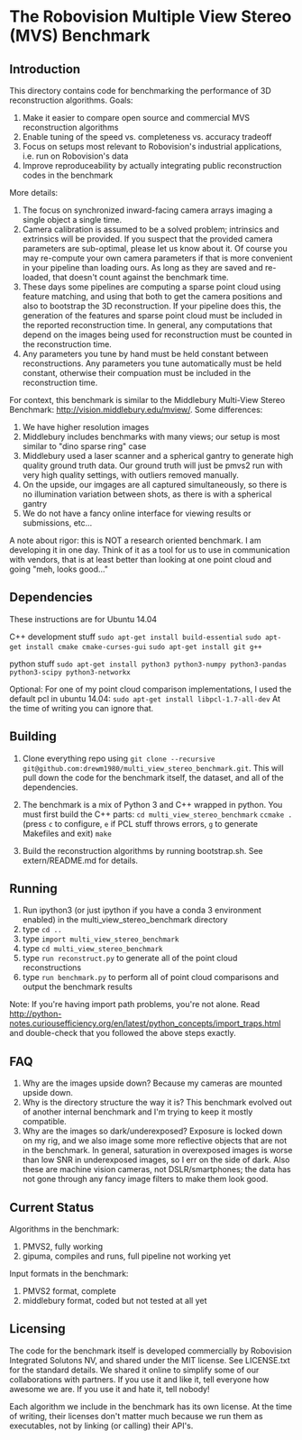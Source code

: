 # The Robovision Multiple View Stereo (MVS) Benchmark

## Introduction

This directory contains code for benchmarking the performance of 3D reconstruction algorithms. Goals:

1. Make it easier to compare open source and commercial MVS reconstruction algorithms
1. Enable tuning of the speed vs. completeness vs. accuracy tradeoff
1. Focus on setups most relevant to Robovision's industrial applications, i.e. run on Robovision's data
1. Improve reproduceability by actually integrating public reconstruction codes in the benchmark

More details:

1. The focus on synchronized inward-facing camera arrays imaging a single object a single time.
1. Camera calibration is assumed to be a solved problem; intrinsics and extrinsics will be provided. If you suspect that the provided camera parameters are sub-optimal, please let us know about it. Of course you may re-compute your own camera parameters if that is more convenient in your pipeline than loading ours. As long as they are saved and re-loaded, that doesn't count against the benchmark time.
1. These days some pipelines are computing a sparse point cloud using feature matching, and using that both to get the camera positions and also to bootstrap the 3D reconstruction. If your pipeline does this, the generation of the features and sparse point cloud must be included in the reported reconstruction time. In general, any computations that depend on the images being used for reconstruction must be counted in the reconstruction time. 
1. Any parameters you tune by hand must be held constant between reconstructions. Any parameters you tune automatically must be held constant, otherwise their compuation must be included in the reconstruction time.

For context, this benchmark is similar to the Middlebury Multi-View Stereo Benchmark: http://vision.middlebury.edu/mview/. Some differences:

1. We have higher resolution images
1. Middlebury includes benchmarks with many views; our setup is most similar to "dino sparse ring" case
1. Middlebury used a laser scanner and a spherical gantry to generate high quality ground truth data. Our ground truth will just be pmvs2 run with very high quality settings, with outliers removed manually.
1. On the upside, our imgages are all captured simultaneously, so there is no illumination variation between shots, as there is with a spherical gantry
1. We do not have a fancy online interface for viewing results or submissions, etc... 

A note about rigor: this is NOT a research oriented benchmark. I am developing it in one day. Think of it as a tool for us to use in communication with vendors, that is at least better than looking at one point cloud and going "meh, looks good..."

## Dependencies

These instructions are for Ubuntu 14.04

C++ development stuff
    `sudo apt-get install build-essential`
    `sudo apt-get install cmake cmake-curses-gui`
    `sudo apt-get install git g++`

python stuff
    `sudo apt-get install python3 python3-numpy python3-pandas python3-scipy python3-networkx`

Optional:
For one of my point cloud comparison implementations, I used the default pcl in ubuntu 14.04:
    `sudo apt-get install libpcl-1.7-all-dev`
At the time of writing you can ignore that.

## Building

1. Clone everything repo using `git clone --recursive git@github.com:drewm1980/multi_view_stereo_benchmark.git`.  This will pull down the code for the benchmark itself, the dataset, and all of the dependencies.  

1. The benchmark is a mix of Python 3 and C++ wrapped in python. You must first build the C++ parts:
    `cd multi_view_stereo_benchmark`
    `ccmake .`
    (press `c` to configure, `e` if PCL stuff throws errors, `g` to generate Makefiles and exit)
    `make`

1. Build the reconstruction algorithms by running bootstrap.sh. See extern/README.md for details.

## Running
1. Run ipython3 (or just ipython if you have a conda 3 environment enabled) in the multi_view_stereo_benchmark directory
1. type `cd ..`
1. type `import multi_view_stereo_benchmark`
1. type `cd multi_view_stereo_benchmark`
1. type `run reconstruct.py` to generate all of the point cloud reconstructions
1. type `run benchmark.py` to perform all of point cloud comparisons and output the benchmark results

Note: If you're having import path problems, you're not alone. Read http://python-notes.curiousefficiency.org/en/latest/python_concepts/import_traps.html and double-check that you followed the above steps exactly. 

## FAQ

1. Why are the images upside down? Because my cameras are mounted upside down.
1. Why is the directory structure the way it is? This benchmark evolved out of another internal benchmark and I'm trying to keep it mostly compatible.
1. Why are the images so dark/underexposed? Exposure is locked down on my rig, and we also image some more reflective objects that are not in the benchmark. In general, saturation in overexposed images is worse than low SNR in underexposed images, so I err on the side of dark. Also these are machine vision cameras, not DSLR/smartphones; the data has not gone through any fancy image filters to make them look good.

## Current Status

Algorithms in the benchmark:

1. PMVS2, fully working
1. gipuma, compiles and runs, full pipeline not working yet

Input formats in the benchmark:

1. PMVS2 format, complete
1. middlebury format, coded but not tested at all yet

## Licensing

The code for the benchmark itself is developed commercially by Robovision Integrated Solutons NV, and shared under the MIT license. See LICENSE.txt for the standard details. We shared it online to simplify some of our collaborations with partners. If you use it and like it, tell everyone how awesome we are. If you use it and hate it, tell nobody!

Each algorithm we include in the benchmark has its own license. At the time of writing, their licenses don't matter much because we run them as executables, not by linking (or calling) their API's.

